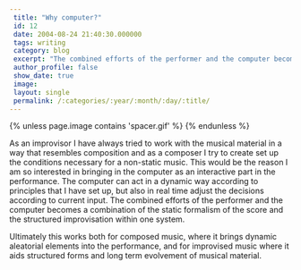 ```yaml
---
 title: "Why computer?"
 id: 12
 date: 2004-08-24 21:40:30.000000
 tags: writing
 category: blog
 excerpt: "The combined efforts of the performer and the computer becomes a combination of the static formalism of the score and the structured improvisation within one system...."
 author_profile: false
 show_date: true
 image: 
 layout: single
 permalink: /:categories/:year/:month/:day/:title/
---
```

{% unless page.image contains 'spacer.gif' %}
{% endunless %}

As an improvisor I have always tried to work with the musical material in a way that resembles composition and as a composer I try to create set up the conditions necessary for a non-static music. This would be the reason I am so interested in bringing in the computer as an interactive part in the performance. The computer can act in a dynamic way according to principles that I have set up, but also in real time adjust the decisions according to current input. The combined efforts of the performer and the computer becomes a combination of the static formalism of the score and the structured improvisation within one system. 

Ultimately this works both for composed music, where it brings dynamic aleatorial elements into the performance, and for improvised music where it aids structured forms and long term evolvement of musical material.
